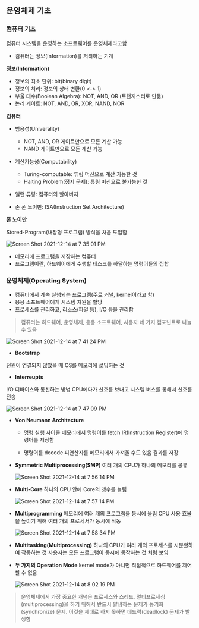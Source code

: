 ## 운영체제 기초

### 컴퓨터 기초

컴퓨터 시스템을 운영하는 소프트웨어를 운영체제라고함

- 컴퓨터는 정보(Information)를 처리하는 기계

**정보(Information)**

- 정보의 최소 단위: bit(binary digit)
- 정보의 처리: 정보의 상태 변환(0 <-> 1)
- 부울 대수(Boolean Algebra): NOT, AND, OR (트랜지스터로 만듦)
- 논리 게이트: NOT, AND, OR, XOR, NAND, NOR

**컴퓨터**

- 범용성(Univerality)

  - NOT, AND, OR 게이트만으로 모든 계산 가능
  - NAND 게이트만으로 모든 계산 가능

- 계산가능성(Computability)

  - Turing-computable: 튜링 머신으로 계산 가능한 것
  - Halting Problem(정지 문제): 튜링 머신으로 불가능한 것

- 앨런 튜링: 컴퓨터의 할아버지
- 존 폰 노이만: ISA(Instruction Set Architecture)

**폰 노이만**

Stored-Program(내장형 프로그램) 방식을 처음 도입함

![Screen Shot 2021-12-14 at 7 35 01 PM](https://user-images.githubusercontent.com/38246878/145982228-b54b57f0-598f-41f3-976a-7ff6870f6a2d.png)

- 메모리에 프로그램을 저장하는 컴퓨터
- 프로그램이란, 하드웨어에게 수행할 테스크를 하달하는 명령어들의 집합

### 운영체제(Operating System)

- 컴퓨터에서 계속 실행되는 프로그램(주로 커널, kernel이라고 함)
- 응용 소프트웨어에게 시스템 자원을 할당
- 프로세스를 관리하고, 리소스(파일 등), I/O 등을 관리함

> 컴퓨터는 하드웨어, 운영체제, 응용 소프트웨어, 사용자 네 가지 컴포넌트로 나눌 수 있음

![Screen Shot 2021-12-14 at 7 41 24 PM](https://user-images.githubusercontent.com/38246878/145983159-6150c7b8-2d20-49a7-9bde-92e03c783b94.png)

- **Bootstrap**

전원이 연결되지 않았을 때 OS를 메모리에 로딩하는 것

- **Interreupts**

I/O 디바이스와 통신하는 방법
CPU에다가 신호를 보내고 시스템 버스를 통해서 신호를 전송

![Screen Shot 2021-12-14 at 7 47 09 PM](https://user-images.githubusercontent.com/38246878/145983968-c8f3ef96-dc58-4cb0-a992-edb0f6d96074.png)

- **Von Neumann Architecture**

  - 명령 실행 사이클
    메모리에서 명령어를 fetch
    IR(Instruction Register)에 명령어를 저장함

  - 명령어를 decode
    피연산자를 메모리에서 가져올 수도 있음
    결과를 저장

- **Symmetric Multiprocessing(SMP)**
  여러 개의 CPU가 하나의 메모리를 공유

  ![Screen Shot 2021-12-14 at 7 56 14 PM](https://user-images.githubusercontent.com/38246878/145985286-ac55433f-5f7c-46f0-b213-de2f3814ab76.png)

- **Multi-Core**
  하나의 CPU 안에 Core의 갯수를 늘림

  ![Screen Shot 2021-12-14 at 7 57 14 PM](https://user-images.githubusercontent.com/38246878/145985440-c5a2d458-ffaa-4aa6-a7e2-4c837614f406.png)

- **Multiprogramming**
  메모리에 여러 개의 프로그램을 동시에 올림
  CPU 사용 효율을 높이기 위해 여러 개의 프로세서가 동시에 작동

  ![Screen Shot 2021-12-14 at 7 58 34 PM](https://user-images.githubusercontent.com/38246878/145985650-65a57643-8941-4ddd-bf69-bf904884cc3c.png)

- **Multitasking(Multiprocessing)**
  하나의 CPU가 여러 개의 프로세스를 시분할하여 작동하는 것
  사용자는 모든 프로그램이 동시에 동작하는 것 처럼 보임
  <br/>

- **두 가지의 Operation Mode**
  kernel mode가 아니면 직접적으로 하드웨어를 제어할 수 없음

  ![Screen Shot 2021-12-14 at 8 02 19 PM](https://user-images.githubusercontent.com/38246878/145986470-96709dec-e5c1-4622-abed-87b41f2a7034.png)

> 운영체제에서 가장 중요한 개념은 프로세스와 스레드. 멀티프로세싱(multiprocessing)을 하기 위해서 반드시 발생하는 문제가 동기화(synchronize) 문제. 이것을 제대로 하지 못하면 데드락(deadlock) 문제가 발생함
